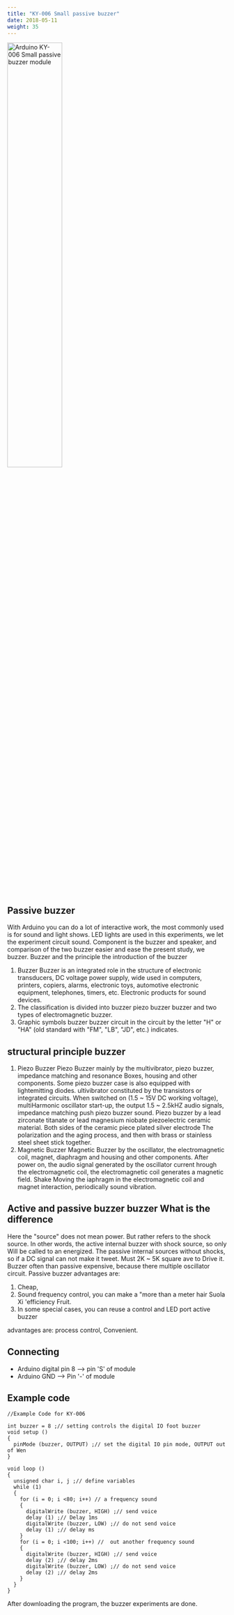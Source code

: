 ```yaml
---
title: "KY-006 Small passive buzzer"
date: 2018-05-11
weight: 35
---
```


<img style="width:50%" src="/images/Arduino_KY-006_Small_passive_buzzer_module.jpg" alt="Arduino KY-006 Small passive buzzer module"/>

Passive buzzer
-----

With Arduino you can do a lot of interactive work, the most commonly used is for sound and light shows. LED lights are used in this experiments, we let the experiment circuit sound. Component is the buzzer and speaker, and comparison of the two buzzer easier and ease the present study, we buzzer.
Buzzer and the principle
the introduction of the buzzer

1.  Buzzer Buzzer is an integrated role in the structure of electronic transducers, DC voltage power supply, wide used in computers, printers, copiers, alarms, electronic toys, automotive electronic equipment, telephones, timers, etc. Electronic products for sound devices.
2.  The classification is divided into buzzer piezo buzzer buzzer and two types of electromagnetic buzzer.
3.  Graphic symbols buzzer buzzer circuit in the circuit by the letter "H" or "HA" (old standard with "FM", "LB", "JD", etc.) indicates.

structural principle buzzer
-----
1.  Piezo Buzzer Piezo Buzzer mainly by the multivibrator, piezo buzzer, impedance matching and resonance Boxes, housing and other components. Some piezo buzzer case is also equipped with lightemitting diodes. ultivibrator constituted by the transistors or integrated circuits. When switched on (1.5 ~ 15V DC working voltage), multiHarmonic oscillator start-up, the output 1.5 ~ 2.5kHZ audio signals, impedance matching push piezo buzzer sound. Piezo buzzer by a lead zirconate titanate or lead magnesium niobate piezoelectric ceramic material. Both sides of the ceramic piece plated silver electrode The polarization and the aging process, and then with brass or stainless steel sheet stick together.
2.  Magnetic Buzzer Magnetic Buzzer by the oscillator, the electromagnetic coil, magnet, diaphragm and housing and other components. After power on, the audio signal generated by the oscillator current hrough the electromagnetic coil, the electromagnetic coil generates a magnetic field. Shake Moving the iaphragm in the electromagnetic coil and magnet interaction, periodically sound vibration.

Active and passive buzzer buzzer What is the difference
-----

Here the "source" does not mean power. But rather refers to the shock source. In other words, the active internal buzzer with shock source, so only Will be called to an energized. The passive internal sources without shocks, so if a DC signal can not make it tweet. Must 2K ~ 5K square ave to Drive it. Buzzer often than passive expensive, because there multiple oscillator circuit. Passive buzzer advantages are:

1. Cheap,
2. Sound frequency control, you can make a "more than a meter hair Suola Xi 'efficiency Fruit.
3. In some special cases, you can reuse a control and LED port active buzzer 

advantages are: process control, Convenient.

Connecting
-----
+ Arduino digital pin 8 --> pin 'S' of module
+ Arduino GND --> Pin '-' of module

Example code
-----
    //Example Code for KY-006
 
    int buzzer = 8 ;// setting controls the digital IO foot buzzer
    void setup ()
    {
      pinMode (buzzer, OUTPUT) ;// set the digital IO pin mode, OUTPUT out of Wen
    }

    void loop ()
    {
      unsigned char i, j ;// define variables
      while (1)
      {
        for (i = 0; i <80; i++) // a frequency sound
        {
          digitalWrite (buzzer, HIGH) ;// send voice
          delay (1) ;// Delay 1ms
          digitalWrite (buzzer, LOW) ;// do not send voice
          delay (1) ;// delay ms
        }
        for (i = 0; i <100; i++) //  out another frequency sound
        {
          digitalWrite (buzzer, HIGH) ;// send voice
          delay (2) ;// delay 2ms
          digitalWrite (buzzer, LOW) ;// do not send voice
          delay (2) ;// delay 2ms
        }
      }
    }

After downloading the program, the buzzer experiments are done.
